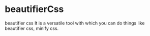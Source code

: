# beautifierCss
beautifier css It is a versatile tool with which you can do things like beautifier css, minify css.
